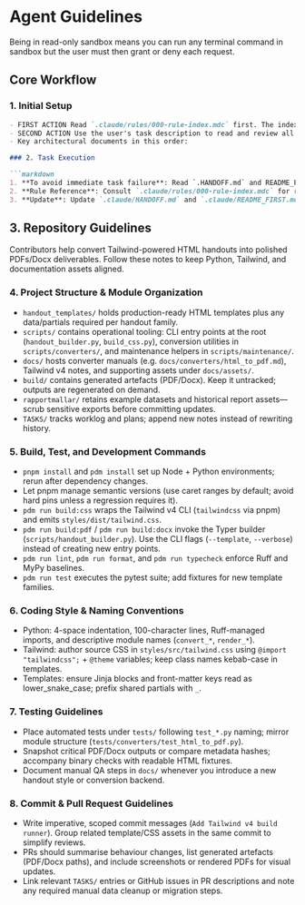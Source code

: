 # Agent Guidelines

Being in read-only sandbox means you can run any terminal command in sandbox but the user must then grant or deny each request.

## Core Workflow

### 1. Initial Setup

```markdown
- FIRST ACTION Read `.claude/rules/000-rule-index.mdc` first. The index contains onboard instructions for all services and project rules and standards.
- SECOND ACTION Use the user's task description to read and review all rule files related to the task at hand.
- Key architectural documents in this order:

### 2. Task Execution

```markdown
1. **To avoid immediate task failure**: Read `.HANDOFF.md` and README_FIRST.md` for **critical** cross-service task context.
2. **Rule Reference**: Consult `.claude/rules/000-rule-index.mdc` for relevant rules. If `.claude/rules/000-rule-index.mdc` does not exist or is not up to date, create and/or update it.
3. **Update**: Update `.claude/HANDOFF.md` and `.claude/README_FIRST.md` with any new information.
```

## 3. Repository Guidelines

Contributors help convert Tailwind-powered HTML handouts into polished PDFs/Docx deliverables. Follow these notes to keep Python, Tailwind, and documentation assets aligned.

### 4. Project Structure & Module Organization

- `handout_templates/` holds production-ready HTML templates plus any data/partials required per handout family.
- `scripts/` contains operational tooling: CLI entry points at the root (`handout_builder.py`, `build_css.py`), conversion utilities in `scripts/converters/`, and maintenance helpers in `scripts/maintenance/`.
- `docs/` hosts converter manuals (e.g. `docs/converters/html_to_pdf.md`), Tailwind v4 notes, and supporting assets under `docs/assets/`.
- `build/` contains generated artefacts (PDF/Docx). Keep it untracked; outputs are regenerated on demand.
- `rapportmallar/` retains example datasets and historical report assets—scrub sensitive exports before committing updates.
- `TASKS/` tracks worklog and plans; append new notes instead of rewriting history.

### 5. Build, Test, and Development Commands

- `pnpm install` and `pdm install` set up Node + Python environments; rerun after dependency changes.
- Let pnpm manage semantic versions (use caret ranges by default; avoid hard pins unless a regression requires it).
- `pdm run build:css` wraps the Tailwind v4 CLI (`tailwindcss` via pnpm) and emits `styles/dist/tailwind.css`.
- `pdm run build:pdf` / `pdm run build:docx` invoke the Typer builder (`scripts/handout_builder.py`). Use the CLI flags (`--template`, `--verbose`) instead of creating new entry points.
- `pdm run lint`, `pdm run format`, and `pdm run typecheck` enforce Ruff and MyPy baselines.
- `pdm run test` executes the pytest suite; add fixtures for new template families.

### 6. Coding Style & Naming Conventions

- Python: 4-space indentation, 100-character lines, Ruff-managed imports, and descriptive module names (`convert_*`, `render_*`).
- Tailwind: author source CSS in `styles/src/tailwind.css` using `@import "tailwindcss";` + `@theme` variables; keep class names kebab-case in templates.
- Templates: ensure Jinja blocks and front-matter keys read as lower_snake_case; prefix shared partials with `_`.

### 7. Testing Guidelines

- Place automated tests under `tests/` following `test_*.py` naming; mirror module structure (`tests/converters/test_html_to_pdf.py`).
- Snapshot critical PDF/Docx outputs or compare metadata hashes; accompany binary checks with readable HTML fixtures.
- Document manual QA steps in `docs/` whenever you introduce a new handout style or conversion backend.

### 8. Commit & Pull Request Guidelines

- Write imperative, scoped commit messages (`Add Tailwind v4 build runner`). Group related template/CSS assets in the same commit to simplify reviews.
- PRs should summarise behaviour changes, list generated artefacts (PDF/Docx paths), and include screenshots or rendered PDFs for visual updates.
- Link relevant `TASKS/` entries or GitHub issues in PR descriptions and note any required manual data cleanup or migration steps.
